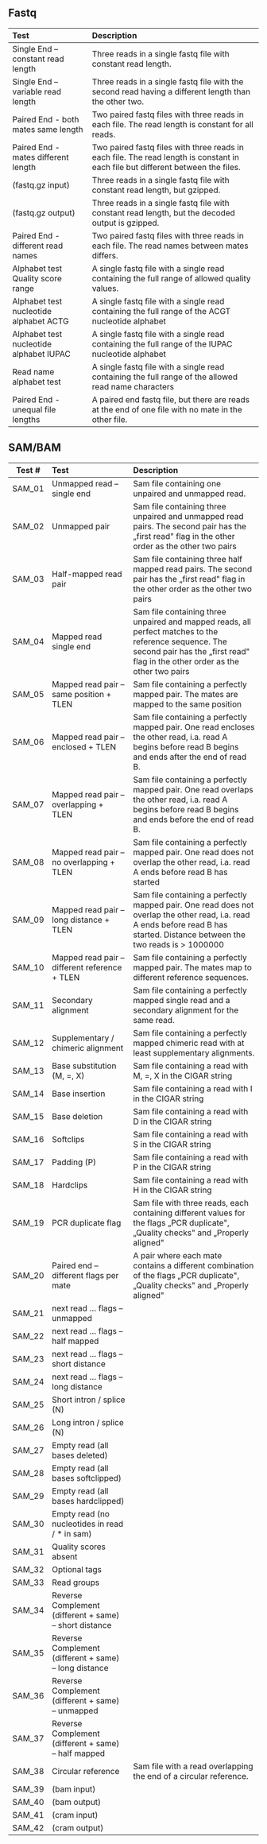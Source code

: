 ## Fastq

| Test                                  | Description                                                                                              |
| :------------------------------------ | :------------------------------------------------------------------------------------------------------- |
| Single End – constant read length     | Three reads in a single fastq file with constant read length.                                            |
| Single End – variable read length     | Three reads in a single fastq file with the second read having a different length than the other two.    |
| Paired End - both mates same length   | Two paired fastq files with three reads in each file. The read length is constant for all reads.         |
| Paired End - mates different length   | Two paired fastq files with three reads in each file. The read length is constant in each file but different between the files. |
| (fastq.gz input)                      | Three reads in a single fastq file with constant read length, but gzipped.                               |
| (fastq.gz output)                     | Three reads in a single fastq file with constant read length, but the decoded output is gzipped.         |
| Paired End - different read names     | Two paired fastq files with three reads in each file. The read names between mates differs.              |
| Alphabet test Quality score range     | A single fastq file with a single read containing the full range of allowed quality values.              |
| Alphabet test nucleotide alphabet ACTG  | A single fastq file with a single read containing the full range of the ACGT nucleotide alphabet         |
| Alphabet test nucleotide alphabet IUPAC | A single fastq file with a single read containing the full range of the IUPAC nucleotide alphabet        |
| Read name alphabet test               | A single fastq file with a single read containing the full range of the allowed read name characters     |
| Paired End - unequal file lengths     | A paired end fastq file, but there are reads at the end of one file with no mate in the other file.      |

## SAM/BAM

| Test #  | Test                                            | Description                                                                                                                               |
| :-----: | :---------------------------------------------- | :---------------------------------------------------------------------------------------------------------------------------------------- |
| SAM_01  | Unmapped read – single end                      | Sam file containing one unpaired and unmapped read.                                                                                       |
| SAM_02  | Unmapped pair                                   | Sam file containing three unpaired and unmapped read pairs. The second pair has the „first read" flag in the other order as the other two pairs |
| SAM_03  | Half-mapped read pair                           | Sam file containing three half mapped read pairs. The second pair has the „first read" flag in the other order as the other two pairs      |
| SAM_04  | Mapped read single end                          | Sam file containing three unpaired and mapped reads, all perfect matches to the reference sequence. The second pair has the „first read" flag in the other order as the other two pairs |
| SAM_05  | Mapped read pair – same position + TLEN         | Sam file containing a perfectly mapped pair. The mates are mapped to the same position                                                    |
| SAM_06  | Mapped read pair – enclosed + TLEN              | Sam file containing a perfectly mapped pair. One read encloses the other read, i.a. read A begins before read B begins and ends after the end of read B. |
| SAM_07  | Mapped read pair – overlapping + TLEN           | Sam file containing a perfectly mapped pair. One read overlaps the other read, i.a. read A begins before read B begins and ends before the end of read B. |
| SAM_08  | Mapped read pair – no overlapping + TLEN        | Sam file containing a perfectly mapped pair. One read does not overlap the other read, i.a. read A ends before read B has started         |
| SAM_09  | Mapped read pair – long distance + TLEN         | Sam file containing a perfectly mapped pair. One read does not overlap the other read, i.a. read A ends before read B has started. Distance between the two reads is > 1000000 |
| SAM_10  | Mapped read pair – different reference + TLEN   | Sam file containing a perfectly mapped pair. The mates map to different reference sequences.                                              |
| SAM_11  | Secondary alignment                             | Sam file containing a perfectly mapped single read and a secondary alignment for the same read.                                           |
| SAM_12  | Supplementary / chimeric alignment              | Sam file containing a perfectly mapped chimeric read with at least supplementary alignments.                                              |
| SAM_13  | Base substitution (M, =, X)                     | Sam file containing a read with M, =, X in the CIGAR string                                                                               |
| SAM_14  | Base insertion                                  | Sam file containing a read with I in the CIGAR string                                                                                     |
| SAM_15  | Base deletion                                   | Sam file containing a read with D in the CIGAR string                                                                                     |
| SAM_16  | Softclips                                       | Sam file containing a read with S in the CIGAR string                                                                                     |
| SAM_17  | Padding (P)                                     | Sam file containing a read with P in the CIGAR string                                                                                     |
| SAM_18  | Hardclips                                       | Sam file containing a read with H in the CIGAR string                                                                                     |
| SAM_19  | PCR duplicate flag                              | Sam file with three reads, each containing different values for the flags „PCR duplicate", „Quality checks" and „Properly aligned"        |
| SAM_20  | Paired end – different flags per mate           | A pair where each mate contains a different combination of the flags „PCR duplicate", „Quality checks" and „Properly aligned"             |
| SAM_21  | next read … flags – unmapped                    |                                                                                                                                           |
| SAM_22  | next read … flags – half mapped                 |                                                                                                                                           |
| SAM_23  | next read … flags – short distance              |                                                                                                                                           |
| SAM_24  | next read … flags – long distance               |                                                                                                                                           |
| SAM_25  | Short intron / splice (N)                       |                                                                                                                                           |
| SAM_26  | Long intron / splice (N)                        |                                                                                                                                           |
| SAM_27  | Empty read (all bases deleted)                  |                                                                                                                                           |
| SAM_28  | Empty read (all bases softclipped)              |                                                                                                                                           |
| SAM_29  | Empty read (all bases hardclipped)              |                                                                                                                                           |
| SAM_30  | Empty read (no nucleotides in read / * in sam)  |                                                                                                                                           |
| SAM_31  | Quality scores absent                           |                                                                                                                                           |
| SAM_32  | Optional tags                                   |                                                                                                                                           |
| SAM_33  | Read groups                                     |                                                                                                                                           |
| SAM_34  | Reverse Complement (different + same) – short distance |                                                                                                                                           |
| SAM_35  | Reverse Complement (different + same) – long distance |                                                                                                                                           |
| SAM_36  | Reverse Complement (different + same) – unmapped |                                                                                                                                           |
| SAM_37  | Reverse Complement (different + same) – half mapped |                                                                                                                                           |
| SAM_38  | Circular reference                              | Sam file with a read overlapping the end of a circular reference.                                                                         |
| SAM_39  | (bam input)                                     |                                                                                                                                           |
| SAM_40  | (bam output)                                    |                                                                                                                                           |
| SAM_41  | (cram input)                                    |                                                                                                                                           |
| SAM_42  | (cram output)                                   |                                                                                                                                           |
